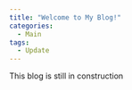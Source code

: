 ```yaml
---
title: "Welcome to My Blog!"
categories:
  - Main
tags:
  - Update
---
```


This blog is still in construction
